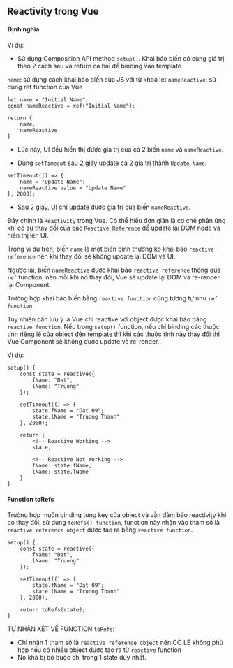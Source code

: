 ## Reactivity trong Vue

#### Định nghĩa

Ví dụ:

- Sử dụng Composition API method `setup()`. Khai báo biến có cùng giá trị theo 2 cách sau và return cả hai để binding vào template

`name`: sử dụng cách khai báo biến của JS với từ khoá let
`nameReactive`: sử dụng ref function của Vue

```
let name = "Initial Name";
const nameReactive = ref("Initial Name");

return {
    name,
    nameReactive
}
```

- Lúc này, UI đều hiển thị được giá trị của cả 2 biến `name` và `nameReactive`.

- Dùng `setTimeout` sau 2 giây update cả 2 giá trị thành `Update Name`.

```
setTimeout(() => {
    name = "Update Name";
    nameReactive.value = "Update Name"
}, 2000);
```

- Sau 2 giây, UI chỉ update được giá trị của biến `nameReactive`.

Đây chính là `Reactivity` trong Vue. Có thể hiểu đơn giản là cơ chế phản ứng khi có sự thay đổi của các `Reactive Reference` để update lại DOM node và hiển thị lên UI.

Trong ví dụ trên, biến `name` là một biến bình thường ko khai báo `reactive reference` nên khi thay đổi sẽ không update lại DOM và UI.

Ngược lại, biến `nameReactive` được khai báo `reactive reference` thông qua `ref` function, nên mỗi khi nó thay đổi, Vue sẽ update lại DOM và re-render lại Component.

Trường hợp khai báo biến bằng `reactive function` cũng tương tự như `ref function`.

Tuy nhiên cần lưu ý là Vue chỉ reactive với object được khai báo bằng `reactive function`. Nếu trong `setup()` function, nếu chỉ binding các thuộc tính riêng lẻ của object đến template thì khi các thuộc tính này thay đổi thỉ Vue Component sẽ không được update và re-render.

Ví dụ:

```
setup() {
    const state = reactive({
        fName: "Dat",
        lName: "Truong"
    });

    setTimeout(() => {
        state.fName = "Dat 09";
        state.lName = "Truong Thanh"
    }, 2000);

    return {
        <!-- Reactive Working -->
        state,

        <!-- Reactive Not Working -->
        fName: state.fName,
        lName: state.lName
    }
}
```

#### Function toRefs

Trường hợp muốn binding từng key của object và vẫn đảm bảo reactivity khi có thay đổi, sử dụng `toRefs() function`, function này nhận vào tham số là `reactive reference object` được tạo ra bằng `reactive function`.

```
setup() {
    const state = reactive({
        fName: "Dat",
        lName: "Truong"
    });

    setTimeout(() => {
        state.fName = "Dat 09";
        state.lName = "Truong Thanh"
    }, 2000);

    return toRefs(state);
}
```

TỰ NHẬN XÉT VỀ FUNCTION `toRefs`:

- Chỉ nhận 1 tham số là `reactive reference object` nên CÓ LẼ không phù hợp nếu có nhiều object được tạo ra từ `reactive` function
- Nó khá bị bó buộc chỉ trong 1 state duy nhất.
